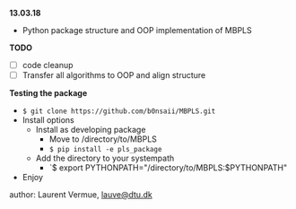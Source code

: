 **13.03.18**

- Python package structure and OOP implementation of MBPLS

**TODO**

- [ ] code cleanup
- [ ] Transfer all algorithms to OOP and align structure

**Testing the package**

* `$ git clone https://github.com/b0nsaii/MBPLS.git`
* Install options 
    * Install as developing package
        * Move to /directory/to/MBPLS
        * `$ pip install -e pls_package`
    * Add the directory to your systempath
        * `$ export PYTHONPATH="/directory/to/MBPLS:$PYTHONPATH"
* Enjoy

author: Laurent Vermue, lauve@dtu.dk